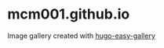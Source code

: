 # mcm001.github.io

Image gallery created with [hugo-easy-gallery](https://github.com/liwenyip/hugo-easy-gallery/)